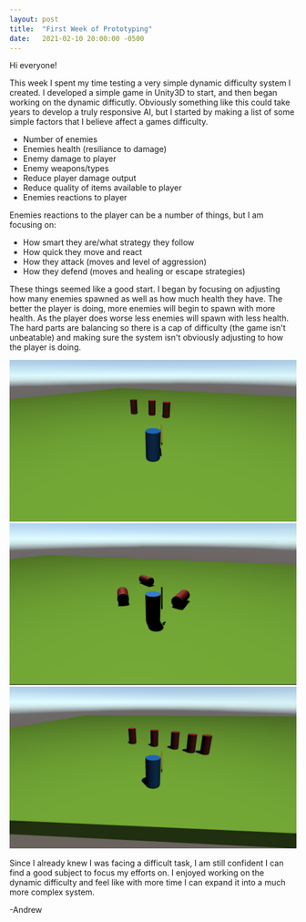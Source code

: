 ```yaml
---
layout: post
title:  "First Week of Prototyping"
date:   2021-02-10 20:00:00 -0500
---
```

Hi everyone!

<!-- Create a dev blog entry describing the basic technical work you’ve accomplished. Additionally, describe…
    What this technical experiment proves about your research idea (does this experiment boost your confidence? Reduce your confidence? Why?).
        Data from your results (this may take many forms, from screenshots to spreadsheets, etc).
            The technologies you used in your experiment (Unity, C#, SDL, EC2 Server, TensorFlow, etc).
                Next steps (possible future experiments, new features to implement, new ideas to pursue, etc). -->

This week I spent my time testing a very simple dynamic difficulty system I created. I developed a simple game in Unity3D to start, and then began working on the dynamic difficutly.
Obviously something like this could take years to develop a truly responsive AI, but I started by making a list of some simple factors that I believe affect a games difficulty.

<ul>
    <li>Number of enemies</li>
    <li>Enemies health (resiliance to damage)</li>
    <li>Enemy damage to player</li>
    <li>Enemy weapons/types</li>
    <li>Reduce player damage output</li>
    <li>Reduce quality of items available to player</li>
    <li>Enemies reactions to player</li>
</ul>

Enemies reactions to the player can be a number of things, but I am focusing on:

<ul>
    <li>How smart they are/what strategy they follow</li>
    <li>How quick they move and react</li>
    <li>How they attack (moves and level of aggression)</li>
    <li>How they defend (moves and healing or escape strategies)</li>
</ul>

These things seemed like a good start. I began by focusing on adjusting how many enemies spawned as well as how much health they have. The better the player is doing, more enemies will begin to spawn with more health. As the player does worse less enemies will spawn with less health. The hard parts are balancing so there is a cap of difficulty (the game isn't unbeatable) and making sure the system isn't obviously adjusting to how the player is doing.

<!-- <img src="/assets/pics/threeenemy.png/" alt="Three enemies chasing player" />
<img src="/assets/pics/threedeadenemy.png/" alt="Three enemies dead around player" />
<img src="/assets/pics/fiveenemy.png/" alt="Five enemies chasing player" /> -->

<p>
    <img src="threeenemy.png" alt="Three enemies chasing player" />
    <img src="threedeadenemy.png" alt="Three enemies dead around player" />
    <img src="fiveenemy.png" alt="Five enemies chasing player" />
</p>

<!-- ![Three enemies chasing player](threeenemy.png)
![Three enemies dead around player](threedeadenemy.png)
![Five enemies chasing player](fiveenemy.png) -->

Since I already knew I was facing a difficult task, I am still confident I can find a good subject to focus my efforts on. I enjoyed working on the dynamic difficulty and feel like with more time I can expand it into a much more complex system.

-Andrew